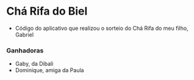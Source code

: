# Chá Rifa do Biel
- Código do aplicativo que realizou o sorteio do Chá Rifa do meu filho, Gabriel

### Ganhadoras
- Gaby, da Dibali
- Dominique, amiga da Paula
